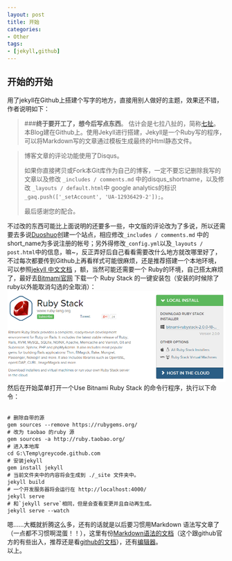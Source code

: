 ```yaml
---
layout: post
title: 开始
categories:
- Other
tags:
- [jekyll,github]
---
```

<link rel="stylesheet" href="/media/highlight/styles/github.css">
<script src="/media/highlight/highlight.pack.js"></script>
<script>hljs.initHighlightingOnLoad();</script>

## 开始的开始
<i class="fa fa-check" style="color:green"></i>用了jekyll在Github上搭建个写字的地方，直接用别人做好的主题，效果还不错，作者说明如下：	 

> ###**终于要开工了，想今后写点东西**。 
> 估计会是七拉八扯的，简称[七扯](http://blog.sevenCHE.com)。本Blog建在Github上。使用Jekyll进行搭建，Jekyll是一个Ruby写的程序，可以将Markdown写的文章通过模板生成最终的Html静态文件。

> 博客文章的评论功能使用了Disqus。
> 
> 如果你直接拷贝或Fork本Git库作为自己的博客，一定不要忘记删除我写的文章以及修改 `_includes / comments.md`
> 中的disqus_shortname，以及修改 `_layouts / default.html`中 google analytics的标识
> `_gaq.push(['_setAccount', 'UA-12936429-2']);`。
> 
> 最后感谢您的配合。

不过改的东西可能比上面说明的还要多一些，中文版的评论改为了多说，所以还需要去多说[Duoshuo](http://duoshuo.com/create-site/)创建一个站点，相应修改`_includes / comments.md` 中的short_name为多说注册的帐号；另外得修改`_config.yml`以及`_layouts / post.html`中的信息，嘛~，反正弄好后自己看看需要改什么地方就改哪里好了，不过每次都要传到Github上再看样式可能很麻烦，还是推荐搭建一个本地环境，可以参照[jekyll 中文文档](http://jekyllcn.com/docs/installation/) ，额，当然可能还需要一个 Ruby的环境，自己搭太麻烦了，最好去[Bitmami官网][ruby] 下载一个 Ruby Stack 的一键安装包（安装的时候除了ruby以外能取消勾选的全取消）：
![bitmabi ruby stack](/media/pic2014/20140914111200.png)
然后在开始菜单打开一个Use Bitnami Ruby Stack 的命令行程序，执行以下命令：
<pre><code class="bash">
# 删除自带的源
gem sources --remove https://rubygems.org/
# 改为 taobao 的ruby 源
gem sources -a http://ruby.taobao.org/
# 进入本地库
cd G:\Temp\greycode.github.com
# 安装jekyll
gem install jekyll
# 当前文件夹中的内容将会生成到 ./_site 文件夹中。
jekyll build
# 一个开发服务器将会运行在 http://localhost:4000/
jekyll serve
# 和`jekyll serve`相同，但是会查看变更并且自动再生成。
jekyll serve --watch
</code></pre>
嗯……大概就折腾这么多，还有的话就是以后要习惯用Markdown 语法写文章了（一点都不习惯啊混蛋！！），这里有份[Markdown语法的文档][mddoc]（这个跟github官方的有些出入，推荐还是看[github的文档](https://help.github.com/articles/writing-on-github)），还有[编辑器][editor]。  
以上。

[ruby]: https://bitnami.com/stack/ruby "下载 RUBY STACK 安装包"
[mddoc]: https://github.com/riku/Markdown-Syntax-CN/blob/master/syntax.md "Markdown 语法说明 (简体中文版) "
[editor]: https://stackedit.io/editor# "在线编辑器"